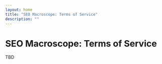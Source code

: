 ```yaml
---
layout: home
title: "SEO Macroscope: Terms of Service"
description: ""
---
```


# SEO Macroscope: Terms of Service

TBD
